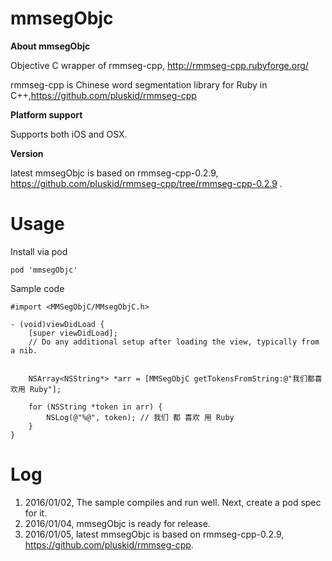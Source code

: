 # mmsegObjc

**About mmsegObjc**

Objective C wrapper of rmmseg-cpp, http://rmmseg-cpp.rubyforge.org/

rmmseg-cpp is Chinese word segmentation library for Ruby in C++,https://github.com/pluskid/rmmseg-cpp

**Platform support**

Supports both iOS and OSX.

**Version** 

latest mmsegObjc is based on rmmseg-cpp-0.2.9, https://github.com/pluskid/rmmseg-cpp/tree/rmmseg-cpp-0.2.9 .

# Usage
Install via pod
```
pod 'mmsegObjc'
```

Sample code

```objc
#import <MMSegObjC/MMsegObjC.h>

- (void)viewDidLoad {
    [super viewDidLoad];
    // Do any additional setup after loading the view, typically from a nib.
    
    
    NSArray<NSString*> *arr = [MMSegObjC getTokensFromString:@"我们都喜欢用 Ruby"];
    
    for (NSString *token in arr) {
        NSLog(@"%@", token); // 我们 都 喜欢 用 Ruby
    }
}
```

# Log

1. 2016/01/02, The sample compiles and run well. Next, create a pod spec for it.
2. 2016/01/04, mmsegObjc is ready for release.
3. 2016/01/05, latest mmsegObjc is based on rmmseg-cpp-0.2.9, https://github.com/pluskid/rmmseg-cpp.
